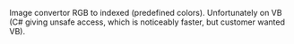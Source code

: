 Image convertor RGB to indexed (predefined colors). Unfortunately on VB (C# giving unsafe access, which is noticeably faster, but customer wanted VB).
